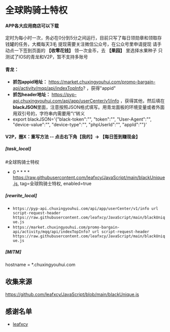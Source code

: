 # 全球购骑士特权
#### APP各大应用商店可以下载

定时为每小时一次，务必在0分到5分之间运行，目前只写了每日领勋章和领取存钱罐的任务，大概每天3毛
提现需要关注微信公众号，在公众号里申请提现
请手动点一下签到页面的 **【收零花钱】** 领一次金币，去 **【果园】** 里选择水果种子
只测试了IOS的青龙和V2P，暂不支持多账号

#### 青龙：
+ **抓包appid地址：** https://market.chuxingyouhui.com/promo-bargain-api/activity/mqq/api/indexTopInfo? ，获得"appid"
+ **抓包header地址：** https://pyp-api.chuxingyouhui.com/api/app/userCenter/v1/info ，获得其他，然后填在**blackJSON**里面，注意按照JSON格式填写。用青龙面板的环境变量或者外面用双引号的，字符串内需要用”\“转义
+ export blackJSON='{"black-token":"", "token":"", "User-Agent":"", "device-value":"", "device-type":"", "phpUserId":"", "appId":""}'

#### V2P，圈X：重写方法 -- 点击右下角【我的】-> 【每日签到赚现金】
##### **[task_local]**
#全球购骑士特权
+ 0 * * * * https://raw.githubusercontent.com/leafxcy/JavaScript/main/blackUnique.js, tag=全球购骑士特权, enabled=true
##### **[rewrite_local]**
+ `https://pyp-api.chuxingyouhui.com/api/app/userCenter/v1/info url script-request-header https://raw.githubusercontent.com/leafxcy/JavaScript/main/blackUnique.js`
+ `https://market.chuxingyouhui.com/promo-bargain-api/activity/mqq/api/indexTopInfo? url script-request-header https://raw.githubusercontent.com/leafxcy/JavaScript/main/blackUnique.js`
##### **[MITM]**
hostname = *.chuxingyouhui.com

## 收集来源
https://github.com/leafxcy/JavaScript/blob/main/blackUnique.js
## 感谢名单
+ [leafxcy](https://github.com/leafxcy)
